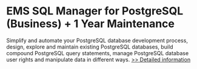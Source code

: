 # EMS SQL Manager for PostgreSQL (Business) + 1 Year Maintenance
Simplify and automate your PostgreSQL database development process, design, explore and maintain existing PostgreSQL databases, build compound PostgreSQL query statements, manage PostgreSQL database user rights and manipulate data in different ways.
[>> Detailed information](https://secure.shareit.com/shareit/product.html?productid=300067908&affiliateid=200057808)